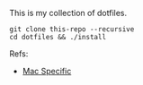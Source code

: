 This is my collection of dotfiles.

```
git clone this-repo --recursive
cd dotfiles && ./install
```

Refs:
- [Mac Specific](https://respawn.io/posts/dotfiles-brew-bundle-and-mackup)
